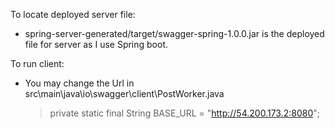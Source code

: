 To locate deployed server file:

- spring-server-generated/target/swagger-spring-1.0.0.jar is the deployed file for server as I use Spring boot.

To run client:

- You may change the Url in src\main\java\io\swagger\client\PostWorker.java

  > private static final String BASE_URL = "http://54.200.173.2:8080";
